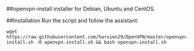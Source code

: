 ##openvpn-install
installer for Debian, Ubuntu and CentOS.

##Installation
Run the script and follow the assistant:

`wget https://raw.githubusercontent.com/harvien29/OpenVPN/master/openvpn-install.sh -O openvpn-install.sh && bash openvpn-install.sh`

